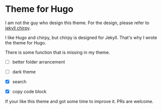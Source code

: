 # Theme for Hugo

I am not the guy who design this theme. For the design, please refer to [jekyll chirpy](https://github.com/cotes2020/jekyll-theme-chirpy).

I like Hugo and chirpy, but chirpy is designed for Jekyll. That's why I wrote the theme for Hugo.

There is some function that is missing in my theme. 

- [ ] better folder arrancement
- [ ] dark theme
- [x] search
- [x] copy code block


If your like this theme and got some time to improve it. PRs are welcome. 
